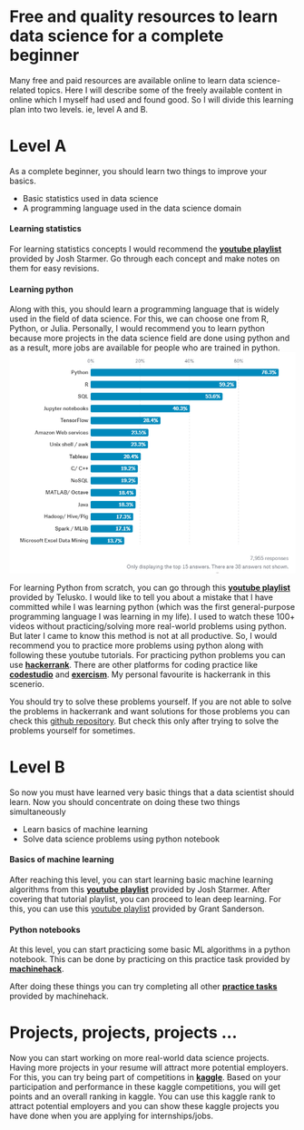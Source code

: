 # Free and quality resources to learn data science for a complete beginner


Many free and paid resources are available online to learn data science-related topics. Here I will describe some of the freely available content in online which I myself had used and found good. So I will divide this learning plan into two levels. ie, level A and B.

# Level A
As a complete beginner, you should learn two things to improve your basics. 
* Basic statistics used in data science 
* A programming language used in the data science domain

#### Learning statistics

For learning statistics concepts I would recommend the **[youtube playlist](https://www.youtube.com/watch?v=qBigTkBLU6g&list=PLblh5JKOoLUK0FLuzwntyYI10UQFUhsY9)** provided by Josh Starmer. Go through each concept and make notes on them for easy revisions.

#### Learning python

Along with this, you should learn a programming language that is widely used in the field of data science. For this, we can choose one from R, Python, or Julia. Personally, I would recommend you to learn python because more projects in the data science field are done using python and as a result, more jobs are available for people who are trained in python.
![Python vs others](pythonvsr.png "Survey of Kagglers finds Python, R to be preferred tools")

For learning Python from scratch, you can go through this **[youtube playlist](https://www.youtube.com/watch?v=QXeEoD0pB3E&list=PLsyeobzWxl7poL9JTVyndKe62ieoN-MZ3)** provided by Telusko. I would like to tell you about a mistake that I have committed while I was learning python (which was the first general-purpose programming language I was learning in my life). I used to watch these 100+ videos without practicing/solving more real-world problems using python. But later I came to know this method is not at all productive. So, I would recommend you to practice more problems using python along with following these youtube tutorials. For practicing python problems you can use  **[hackerrank](https://www.hackerrank.com/domains/python)**. There are other platforms for coding practice like **[codestudio](https://www.codingninjas.com/codestudio/guided-paths/basics-of-python)** and **[exercism](https://exercism.org/tracks/python)**. My personal favourite is hackerrank in this scenerio. 

You should try to solve these problems yourself. If you are not able to solve the problems in hackerrank and want solutions for those problems you can check this [github repository](https://github.com/arsho/Hackerrank_Python_Domain_Solutions). But check this only after trying to solve the problems yourself for sometimes. 

# Level B

So now you must have learned very basic things that a data scientist should learn. Now you should concentrate on doing these two things simultaneously
* Learn basics of machine learning
* Solve data science problems using python notebook

#### Basics of machine learning

After reaching this level, you can start learning basic machine learning algorithms from this **[youtube playlist](https://www.youtube.com/watch?v=Gv9_4yMHFhI&list=PLblh5JKOoLUICTaGLRoHQDuF_7q2GfuJF)** provided by Josh Starmer. After covering that tutorial playlist, you can proceed to lean deep learning. For this, you can use this [youtube playlist](https://www.youtube.com/playlist?list=PLZHQObOWTQDNU6R1_67000Dx_ZCJB-3pi) provided by Grant Sanderson.

#### Python notebooks 
At this level, you can start practicing some basic ML algorithms in a python notebook. This can be done by practicing on this practice task provided by **[machinehack](https://machinehack.com/practices/machine_learning)**.

After doing these things you can try completing all other **[practice tasks](https://machinehack.com/practices)** provided by machinehack.

# Projects, projects, projects ...

Now you can start working on more real-world data science projects. Having more projects in your resume will attract more potential employers. For this, you can try being part of competitions in **[kaggle](https://www.kaggle.com/competitions)**. Based on your participation and performance in these kaggle competitions, you will get points and an overall ranking in kaggle. You can use this kaggle rank to attract potential employers and you can show these kaggle projects you have done when you are applying for internships/jobs. 
